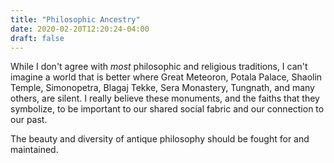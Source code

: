 ```yaml
---
title: "Philosophic Ancestry"
date: 2020-02-20T12:20:24-04:00
draft: false
---
```

While I don't agree with *most* philosophic and religious traditions, I can't imagine a world that is better where Great Meteoron, Potala Palace, Shaolin Temple, Simonopetra, Blagaj Tekke, Sera Monastery, Tungnath, and many others, are silent. I really believe these monuments, and the faiths that they symbolize, to be important to our shared social fabric and our connection to our past.

The beauty and diversity of antique philosophy should be fought for and maintained.
